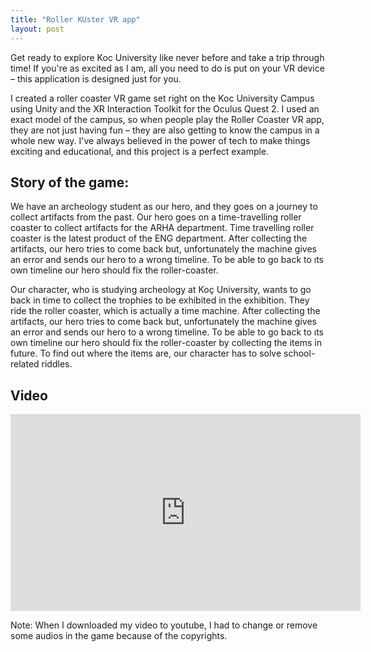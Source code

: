 ```yaml
---
title: "Roller KUster VR app"
layout: post
---
```


Get ready to explore Koc University like never before and take a trip through time! If you're as excited as I am, all you need to do is put on your VR device – this application is designed just for you.


I created a roller coaster VR game set right on the Koc University Campus using Unity and the XR Interaction Toolkit for the Oculus Quest 2. I used an exact model of the campus, so when people play the Roller Coaster VR app, they are not just having fun – they are also getting to know the campus in a whole new way. I've always believed in the power of tech to make things exciting and educational, and this project is a perfect example.

## Story of the game:

We have an archeology student as our hero, and they goes on a journey to collect artifacts from the past. Our hero goes on a time-travelling roller coaster to collect artifacts for the ARHA department. Time travelling roller coaster is the latest product of the ENG department. After collecting the artifacts, our hero tries to come back but, unfortunately the machine gives an error and sends our hero to a wrong timeline. To be able to go back to ıts own timeline our hero should fix the roller-coaster.

Our character, who is studying archeology at Koç University, wants to go back in time to collect the trophies to be exhibited in the exhibition. They ride the roller coaster, which is actually a time machine. After collecting the artifacts, our hero tries to come back but, unfortunately the machine gives an error and sends our hero to a wrong timeline. To be able to go back to ıts own timeline our hero should fix the roller-coaster by collecting the items in future. To find out where the items are, our character has to solve school-related riddles.

## Video

<iframe width="560" height="315" src="https://www.youtube.com/embed/FvEZdLP4QV4" title="YouTube video player" frameborder="0" allow="accelerometer; autoplay; clipboard-write; encrypted-media; gyroscope; picture-in-picture" allowfullscreen></iframe>

Note: When I downloaded my video to youtube, I had to change or remove some audios in the game because of the copyrights.
